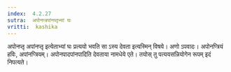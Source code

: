 ```yaml
---
index:  4.2.27
sutra:  अपोनप्त्रपांनप्तृभ्यां घः
vritti:  kashika 
---
```


अपोनप्तृ अपांनप्तृ इत्येताभ्यां घः प्रत्ययो भवति सा ऽस्य देवता इत्यस्मिन् विषये। अणो ऽपवादः। अपोनप्त्रियं हविः, अपांनप्त्रियम्। अपोनपादपांनपादिति देवताया नामधेये एते। तयोस् तु पत्ययसन्नियोगेन रूपम् इदं निपत्यते।

